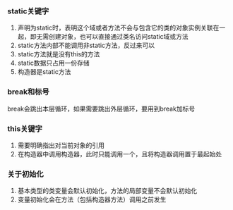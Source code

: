 ### static关键字
1. 声明为static时，表明这个域或者方法不会与包含它的类的对象实例关联在一起，即无需创建对象，也可以直接通过类名访问static域或方法
2. static方法内部不能调用非static方法，反过来可以
3. static方法就是没有this的方法
4. static数据只占用一份存储
5. 构造器是static方法

### break和标号
break会跳出本层循环，如果需要跳出外层循环，要用到break加标号

### this关键字
1. 需要明确指出对当前对象的引用
2. 在构造器中调用构造器，此时只能调用一个，且将构造器调用置于最起始处

### 关于初始化
1. 基本类型的类变量会默认初始化，方法的局部变量不会默认初始化
2. 变量初始化会在方法（包括构造器方法）调用之前发生
